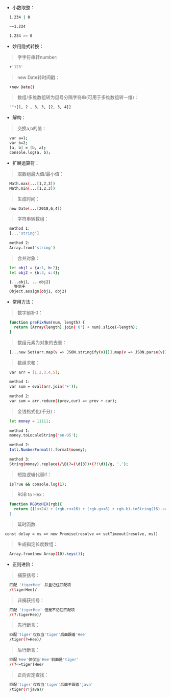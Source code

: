 - 小数取整：

```sh
  1.234 | 0
```

```sh
  ~~1.234
```

```sh
  1.234 >> 0
```

- 妙用隐式转换：

> 字字符串转number:
```sh
  +'123'
```

> new Date转时间戳：
```sh
  +new Date()
```

> 数组/多维数组转为逗号分隔字符串(可用于多维数组转一维)：
```sh
  ""+[1, 2 , 3, 3, [2, 3, 4]]
```

- 解构：

> 交换a,b的值：
```sh
  var a=1;
  var b=2;
  [a, b] = [b, a];
  console.log(a, b);
```

- 扩展运算符：

> 取数组最大值/最小值：
```sh
  Math.max(...[1,2,3])
  Math.min(...[1,2,3])
```

> 生成时间：
```sh
  new Date(...[2018,6,4])
```

> 字符串转数组：
```sh
  method 1: 
  [...'string']
  
  method 2: 
  Array.from('string')
```

> 合并对象：
```sh
  let obj1 = {a:1, b:2};
  let obj2 = {b:3, c:4};

  {...obj1, ...obj2}
    等同于
  Object.assign(obj1, obj2)
```

- 常用方法：

> 数字前补0：
```sh
  function preFixNum(num, length) {
    return (Array(length).join('0') + num).slice(-length);
  }
```

> 数组元素为对象的去重：
```sh
  [...new Set(arr.map(v => JSON.stringify(v)))].map(v => JSON.parse(v))
```

> 数组求和：
```sh
  var arr = [1,2,3,4,5];
  
  method 1: 
  var sum = eval(arr.join('+'));
  
  method 2: 
  var sum = arr.reduce((prev,cur) => prev + cur);
```

> 金钱格式化(千分)：
```sh
  let money = 11111;
  
  method 1: 
  money.toLocaleString('en-US');
  
  method 2: 
  Intl.NumberFormat().format(money);
  
  method 3: 
  String(money).replace(/\B(?=(\d{3})+(?!\d))/g, ',');
```

> 短路逻辑代替if：
```sh
  isTrue && console.log(1);
```

> RGB to Hex：
```sh
  function RGBtoHEX(rgb){
    return ((1<<24) + (rgb.r<<16) + (rgb.g<<8) + rgb.b).toString(16).substr(1);
  }
```

> 延时函数:
```
const delay = ms => new Promise(resolve => setTimeout(resolve, ms))
```

> 生成指定长度数组：
```sh
  Array.from(new Array(10).keys());
```
- 正则进阶：

> 捕获括号：
```sh
  匹配 'tigerHee' 并且记住匹配项
  /(tigerHee)/
```

> 非捕获括号：
```sh
  匹配 'tigerHee' 但是不记住匹配项
  /(?:tigerHee)/
```

> 先行断言：
```sh
  匹配'tiger'仅仅当'tiger'后面跟着'Hee'
  /tiger(?=Hee)/
```

> 后行断言：
```sh
  匹配'Hee'仅仅当'Hee'前面是'tiger'
  /(?<=tiger)Hee/
```

> 正向否定查找：
```sh
  匹配'tiger'仅仅当'tiger'后面不跟着'java'
  /tiger(?!java)/
```



